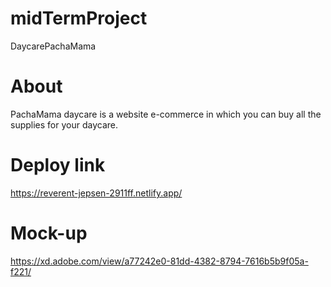 # midTermProject
DaycarePachaMama

# About
PachaMama daycare is a website e-commerce in which you can buy all the supplies for your daycare.

# Deploy link
https://reverent-jepsen-2911ff.netlify.app/

# Mock-up
https://xd.adobe.com/view/a77242e0-81dd-4382-8794-7616b5b9f05a-f221/

